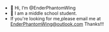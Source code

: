 - 👋 Hi, I’m @EnderPhantomWing
- 👀 I am a middle school student.
- If you're looking for me,please email me at EnderPhantomWing@outlook.com Thanks!!!
<!---
EnderPhantomWing
